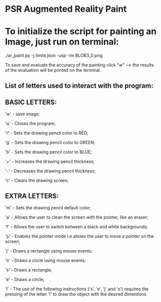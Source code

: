 # PSR Augmented Reality Paint
# To initialize the script for painting an Image, just run on terminal:

./ar_paint.py -j limits.json -usp -im BLOB3_0.png

To save and evaluate the accuracy of the painting click "w" --> the results of the evaluation will be printed on the terminal.

List of letters used to interact with the program:
-
BASIC LETTERS:
-
'w' - save image;

'q' - Closes the program;

'r' - Sets the drawing pencil color to RED;

'g' - Sets the drawing pencil color to GREEN;

'b' - Sets the drawing pencil color to BLUE;

'+' - Increases the drawing pencil thickness;

'-' - Decreases the drawing pencil thickness;

'c' - Clears the drawing screen;

EXTRA LETTERS:
-

'm' - Sets the drawing pencil default color;

'a' - Allows the user to clean the screen with the pointer, like an eraser;

'f' - Allows the user to switch between a black and white backgrounds;

'p' - Enables the pointer mode i.e allows the user to move a pointer on the screen;

'j' - Draws a rectangle using mouse events;

'o' - Draws a circle using mouse events;

's' - Draws a rectangle;

'e' - Draws a circle;

'l' - The use of the following instructions ('s', 'e', 'j' and 'o') requires the pressing of the letter 'l' to draw the object with the desired dimentions
















